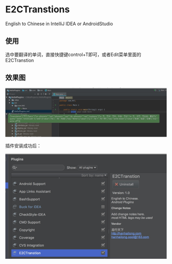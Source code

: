 # E2CTranstions
English to Chinese in IntelliJ IDEA or AndroidStudio

## 使用
选中要翻译的单词，直接快捷键control+T即可，或者Edit菜单里面的E2CTranstion

## 效果图

![image](screenshots/transtion.png)

插件安装成功后：

![image](screenshots/plugin_preview.png)
